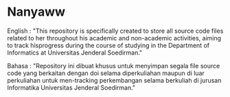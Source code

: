 # Nanyaww

English :
"This repository is specifically created to store all source code files related to her throughout his academic and non-academic activities, aiming to track hisprogress during the course of studying in the Department of Informatics at Universitas Jenderal Soedirman."

Bahasa :
"Repository ini dibuat khusus untuk menyimpan segala file source code yang berkaitan dengan doi selama diperkuliahan maupun di luar perkuliahan untuk men-tracking perkembangan selama berkuliah di jurusan Informatika Universitas Jenderal Soedirman."
